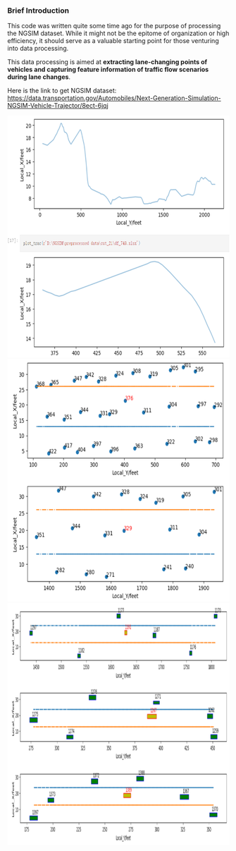 ### Brief Introduction

This code was written quite some time ago for the purpose of processing the NGSIM dataset. While it might not be the epitome of organization or high efficiency, it should serve as a valuable starting point for those venturing into data processing.

This data processing is aimed at **extracting lane-changing points of vehicles and capturing feature information of traffic flow scenarios during lane changes**.

Here is the link to get NGSIM dataset: https://data.transportation.gov/Automobiles/Next-Generation-Simulation-NGSIM-Vehicle-Trajector/8ect-6jqj

<div align=center><img width="550" height="550" src="https://github.com/YimingShu-teay/utils-for-NGSIM-data-process/blob/main/fig/fig2.png"/></div>

<div align=center><img width="550" height="550" src="https://github.com/YimingShu-teay/utils-for-NGSIM-data-process/blob/main/fig/fig3.png"/></div>

<div align=center><img width="550" height="550" src="https://github.com/YimingShu-teay/utils-for-NGSIM-data-process/blob/main/fig/fig1.png"/></div>


